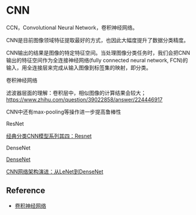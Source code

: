 <!-- toc -->

# CNN

CCN，Convolutional Neural Network，卷积神经网络。

CNN是目前图像领域特征提取最好的方式，也因此大幅度提升了数据分类精度。

CNN输出的结果是图像的特定特征空间。当处理图像分类任务时，我们会把CNN输出的特征空间作为全连接神经网络(fully connected neural network, FCN)的输入，用全连接层来完成从输入图像到标签集的映射，即分类。



   卷积神经网络

   滤波器层面的理解：卷积层中，相似图像的计算结果会较大；
     https://www.zhihu.com/question/39022858/answer/224446917
         
   CNN中还有max-pooling等操作进一步提高鲁棒性




ResNet

[经典分类CNN模型系列其四：Resnet](https://www.jianshu.com/p/93990a641066)


DenseNet

[DenseNet](https://www.cnblogs.com/xavier-zw/p/90234a9f121b15ad059222e6a77a4e87.html)

[CNN网络架构演进：从LeNet到DenseNet](https://www.cnblogs.com/skyfsm/p/8451834.html) 



## Reference

- [卷积神经网络](https://www.zhihu.com/topic/20043586/intro)








